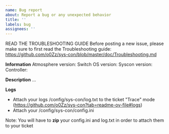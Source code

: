 ```yaml
---
name: Bug report
about: Report a bug or any unexpected behavior
title: ''
labels: bug
assignees: ''
---
```


READ THE TROUBLESHOOTING GUIDE
Before posting a new issue, please make sure to first read the Troubleshooting guide: https://github.com/o0Zz/sys-con/blob/master/doc/Troubleshooting.md

**Information**
Atmosphere version:
Switch OS version: 
Syscon version:
Controller:

**Description**
...

**Logs**
- Attach your logs /config/sys-con/log.txt to the ticket "Trace" mode (https://github.com/o0Zz/sys-con?tab=readme-ov-file#logs)
- Attach your /config/sys-con/config.ini

Note: You will have to **zip** your config.ini and log.txt in order to attach them to your ticket